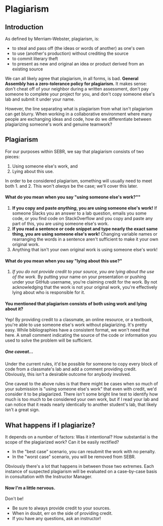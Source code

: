 # Plagiarism

## Introduction
As defined by Merriam-Webster, plagiarism, is:

* to steal and pass off (the ideas or words of another) as one's own
* to use (another's production) without crediting the source
* to commit literary theft
* to present as new and original an idea or product derived from an existing source

We can all likely agree that plagiarism, in all forms, is bad. **General Assembly has a zero-tolerance policy for plagiarism.** It makes sense: don't cheat off of your neighbor during a written assessment, don't pay someone to complete your project for you, and don't copy someone else's lab and submit it under your name.

However, the line separating what is plagiarism from what isn't plagiarism can get blurry. When working in a collaborative environment where many people are exchanging ideas and code, how do we differentiate between plagiarizing someone's work and genuine teamwork?

## Plagiarism
For our purposes within SEBR, we say that plagiarism consists of two pieces:

1. Using someone else's work, and
2. Lying about this use.

In order to be considered plagiarism, something will usually need to meet both 1. and 2. This won't *always* be the case; we'll cover this later.

#### What do you mean when you say "using someone else's work?""

1. **If you copy and paste *anything*, you are using someone else's work!** If someone Slacks you an answer to a lab question, emails you some code, or you find code on StackOverflow and you copy and paste any part of this, you are using someone else's work.
2. **If you read a sentence or code snippet and type nearly the exact same thing, you are using someone else's work!** Changing variable names or rearranging the words in a sentence aren't sufficient to make it your own original work.
3. Anything that isn't your own original work is using someone else's work!

#### What do you mean when you say "lying about this use?"

1. *If you do not provide credit to your source, you are lying about the use of the work.* By putting your name on your presentation or pushing under your GitHub username, you're claiming credit for the work. By not acknowledging that the work is not your original work, you're effectively lying about who is responsible for it.

#### You mentioned that plagiarism consists of both using work and lying about it?

Yep! By providing credit to a classmate, an online resource, or a textbook, you're able to use someone else's work without plagiarizing. It's pretty easy. While bibliographies have a consistent format, we won't need that here. A small comment indicating the source of the code or information you used to solve the problem will be sufficient.

##### One caveat...

Under the current rules, it'd be possible for someone to copy every block of code from a classmate's lab and add a comment providing credit. Obviously, this isn't a desirable outcome for anybody involved.

One caveat to the above rules is that there might be cases when so much of your submission is "using someone else's work" that even with credit, we'd consider it to be plagiarized. There isn't some bright line test to identify how much is too much to be considered your own work, but if I read your lab and can notice that it reads nearly identically to another student's lab, that likely isn't a great sign.

## What happens if I plagiarize?

It depends on a number of factors: Was it intentional? How substantial is the scope of the plagiarized work? Can it be easily rectified?

* In the "best case" scenario, you can resubmit the work with no penalty.
* In the "worst case" scenario, you will be removed from SEBR.

Obviously there's a lot that happens in between those two extremes. Each instance of suspected plagiarism will be evaluated on a case-by-case basis in consultation with the Instructor Manager.

#### Now I'm a little nervous.

Don't be!

* Be sure to always provide credit to your sources.
* When in doubt, err on the side of providing credit. 
* If you have any questions, ask an instructor!